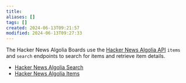 ```yaml
---
title: 
aliases: []
tags: []
created: 2024-06-13T09:21:57
modified: 2024-06-13T09:27:33
---
```


The Hacker News Algolia Boards use the [Hacker News Algolia API](https://hn.algolia.com/api) `items` and `search` endpoints to search for items and retrieve item details.

- [Hacker News Algolia Search](projects/Breadboard/Phase%202/Hacker%20News/Hacker%20News%20Algolia%20Search.md)
- [Hacker News Algolia Items](projects/Breadboard/Phase%202/Hacker%20News/Hacker%20News%20Algolia%20Items.md)
